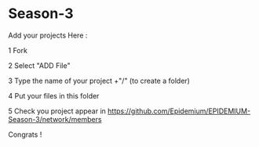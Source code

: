 # Season-3
Add your projects Here : 

1 Fork  

2 Select "ADD File" 

3 Type the name of your project +"/" (to create a folder)

4 Put your files in this folder

5 Check you project appear in https://github.com/Epidemium/EPIDEMIUM-Season-3/network/members

Congrats !
